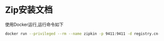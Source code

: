 # Zip安装文档

使用Docker运行,运行命令如下

```bash
docker run --privileged --rm --name zipkin -p 9411:9411 -d registry.cn-hangzhou.aliyuncs.com/kimzing/zipkin:2
```